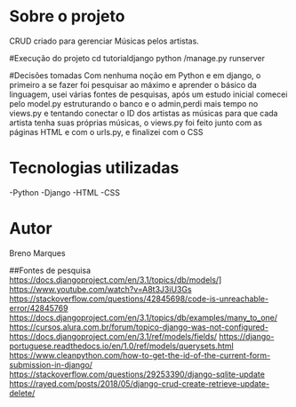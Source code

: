 # Sobre o projeto
CRUD criado para gerenciar Músicas pelos artistas.


#Execução do projeto
cd tutorialdjango
python /manage.py runserver

#Decisões tomadas
Com nenhuma noção em Python e em django, o primeiro a se fazer foi pesquisar ao máximo e aprender o básico da linguagem,
usei várias fontes de pesquisas, após um estudo inicial comecei pelo model.py estruturando o banco e o admin,perdi mais 
tempo no views.py e tentando conectar o ID dos artistas as músicas para que cada artista tenha suas próprias músicas,
o views.py foi feito junto com as páginas HTML e com o urls.py, e finalizei com o CSS

# Tecnologias utilizadas
-Python
-Django
-HTML
-CSS

# Autor
  Breno Marques

##Fontes de pesquisa
https://docs.djangoproject.com/en/3.1/topics/db/models/]
https://www.youtube.com/watch?v=A8t3J3iU3Gs
https://stackoverflow.com/questions/42845698/code-is-unreachable-error/42845769
https://docs.djangoproject.com/en/3.1/topics/db/examples/many_to_one/
https://cursos.alura.com.br/forum/topico-django-was-not-configured-
https://docs.djangoproject.com/en/3.1/ref/models/fields/
https://django-portuguese.readthedocs.io/en/1.0/ref/models/querysets.html
https://www.cleanpython.com/how-to-get-the-id-of-the-current-form-submission-in-django/
https://stackoverflow.com/questions/29253390/django-sqlite-update
https://rayed.com/posts/2018/05/django-crud-create-retrieve-update-delete/
